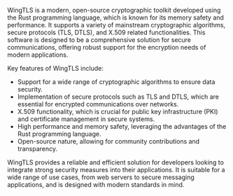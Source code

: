 WingTLS is a modern, open-source cryptographic toolkit developed using the Rust programming language, which is known for its memory safety and performance. It supports a variety of mainstream cryptographic algorithms, secure protocols (TLS, DTLS), and X.509 related functionalities. This software is designed to be a comprehensive solution for secure communications, offering robust support for the encryption needs of modern applications.

Key features of WingTLS include:

- Support for a wide range of cryptographic algorithms to ensure data security.
- Implementation of secure protocols such as TLS and DTLS, which are essential for encrypted communications over networks.
- X.509 functionality, which is crucial for public key infrastructure (PKI) and certificate management in secure systems.
- High performance and memory safety, leveraging the advantages of the Rust programming language.
- Open-source nature, allowing for community contributions and transparency.

WingTLS provides a reliable and efficient solution for developers looking to integrate strong security measures into their applications. It is suitable for a wide range of use cases, from web servers to secure messaging applications, and is designed with modern standards in mind. 
